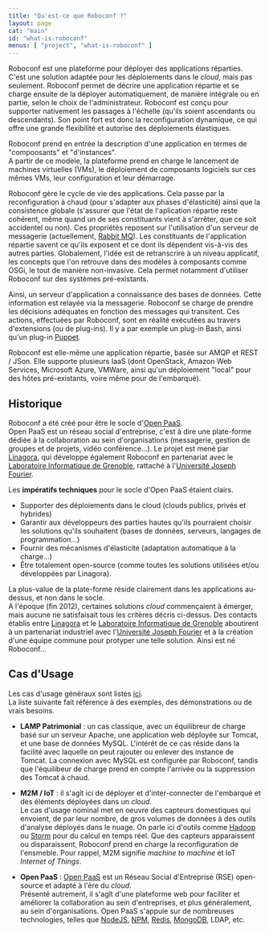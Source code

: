 ```yaml
---
title: "Qu'est-ce que Roboconf ?"
layout: page
cat: "main"
id: "what-is-roboconf"
menus: [ "project", "what-is-roboconf" ]
---
```


Roboconf est une plateforme pour déployer des applications réparties.  
C'est une solution adaptée pour les déploiements dans le *cloud*, mais pas seulement. Roboconf permet
de décrire une application répartie et se charge ensuite de la déployer automatiquement, de manière intégrale
ou en partie, selon le choix de l'administrateur. Roboconf est conçu pour supporter nativement les passages à l'échelle
(qu'ils soient ascendants ou descendants). Son point fort est donc la reconfiguration dynamique, ce qui offre
une grande flexibilité et autorise des déploiements élastiques. 

Roboconf prend en entrée la description d'une application en termes de "compoosants" et "d'instances".  
A partir de ce modèle, la plateforme prend en charge le lancement de machines virtuelles (VMs), le déploiement
de composants logiciels sur ces mêmes VMs, leur configuration et leur démarrage.

Roboconf gère le cycle de vie des applications. Cela passe par la reconfiguration à chaud (pour s'adapter aux phases
d'élasticité) ainsi que la consistence globale (s'assurer que l'état de l'aplication répartie reste cohérent, même
quand un de ses constituants vient à s'arrêter, que ce soit accidentel ou non). Ces propriétés reposent sur l'utilisation
d'un serveur de messagerie (actuellement, [Rabbit MQ](https://www.rabbitmq.com)). Les constituants de l'application répartie
savent ce qu'ils exposent et ce dont ils dépendent vis-à-vis des autres parties. Globalement, l'idée est de retranscrire à
un niveau applicatif, les concepts que l'on retrouve dans des modèles à composants comme OSGi, le tout de manière non-invasive.
Cela permet notamment d'utiliser Roboconf sur des systèmes pré-existants.

Ainsi, un serveur d'application a connaissance
des bases de données. Cette information est relayée via la messagerie. Roboconf se charge de prendre les décisions adéquates
en fonction des messages qui transitent. Ces actions, effectuées par Roboconf, sont en réalité exécutées au travers d'extensions
(ou de plug-ins). Il y a par exemple un plug-in Bash, ainsi qu'un plug-in [Puppet](http://puppetlabs.com). 

Roboconf est elle-même une application répartie, basée sur AMQP et REST / JSon. Elle supporte plusieurs IaaS (dont
OpenStack, Amazon Web Services, Microsoft Azure, VMWare, ainsi qu'un déploiement "local" pour des hôtes pré-existants, voire
même pour de l'embarqué).


## Historique

Roboconf a été créé pour être le socle d'[Open PaaS](http://open-paas.org/).  
Open PaaS est un réseau social d'entreprise, c'est à dire une plate-forme dédiée à la collaboration au sein
d'organisations (messagerie, gestion de groupes et de projets, vidéo conférence...). Le projet est mené par 
[Linagora](http://linagora.com), qui développe également Roboconf en partenariat avec le 
[Laboratoire Informatique de Grenoble](https://www.liglab.fr/), rattaché à l'[Université Joseph Fourier](https://www.ujf-grenoble.fr/).

Les <strong>impératifs techniques</strong> pour le socle d'Open PaaS étaient clairs.
	
* Supporter des déploiements dans le cloud (clouds publics, privés et hybrides)
* Garantir aux développeurs des parties hautes qu'ils pourraient choisir les solutions qu'ils souhaitent (bases de données, serveurs, langages de programmation...)
* Fournir des mécanismes d'élasticité (adaptation automatique à la charge...)
* Être totalement open-source (comme toutes les solutions utilisées et/ou développées par Linagora).

La plus-value de la plate-forme réside clairement dans les applications au-dessus, et non dans le socle.  
A l'époque (fin 2012), certaines solutions *cloud* commençaient à émerger, mais aucune ne satisfaisait tous les critères décris ci-dessus.
Des contacts établis entre [Linagora](http://linagora.com) et le [Laboratoire Informatique de Grenoble](https://www.liglab.fr/) aboutirent à un partenariat industriel
avec l'[Université Joseph Fourier](https://www.ujf-grenoble.fr/) et à la création d'une équipe commune pour protyper une telle solution. Ainsi est né Roboconf...
 

## Cas d'Usage

Les cas d'usage généraux sont listés [ici](/slides/general/cas-d-usage-de-roboconf.html).  
La liste suivante fait référence à des exemples, des démonstrations ou de vrais besoins.

* **LAMP Patrimonial** : un cas classique, avec un équilibreur de charge basé sur un serveur Apache, une application web
déployée sur Tomcat, et une base de données MySQL. L'intérêt de ce cas réside dans la facilité avec laquelle on peut rajouter
ou enlever des instance de Tomcat. La connexion avec MySQL est configurée par Roboconf, tandis que l'équilibeur de charge
prend en compte l'arrivée ou la suppression des Tomcat à chaud.

* **M2M / IoT** : il s'agît ici de déployer et d'inter-connecter de l'embarqué et des éléments déployées dans un *cloud*.  
Le cas d'usage nominal met en oeuvre des capteurs domestiques qui envoient, de par leur nombre, de gros volumes de données
à des outils d'analyse déployés dans le nuage. On parle ici d'outils comme [Hadoop](http://hadoop.apache.org/) ou 
[Storm](http://storm.incubator.apache.org/) pour du calcul en temps réel. Que des capteurs apparaissent ou disparaissent,
Roboconf prend en charge la reconfiguration de l'ensmeble. Pour rappel, M2M signifie *machine to machine* et IoT *Internet of Things*.

* **Open PaaS** : [Open PaaS](http://open-paas.org) est un Réseau Social d'Entreprise (RSE) open-source 
et adapté à l'ère du *cloud*.  
Présenté autrement, il s'agît d'une plateforme web pour faciliter et améliorer la collaboration au sein d'entreprises, et plus généralement,
au sein d'organisations. Open PaaS s'appuie sur de nombreuses technologies, telles que [NodeJS](http://nodejs.org/), [NPM](http://www.npmjs.org/),
 [Redis](http://redis.io/), [MongoDB](http://www.mongodb.org/), LDAP, etc.
